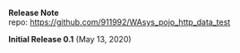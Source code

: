 **Release Note**  
repo: https://github.com/911992/WAsys_pojo_http_data_test


**Initial Release 0.1** (May 13, 2020)
